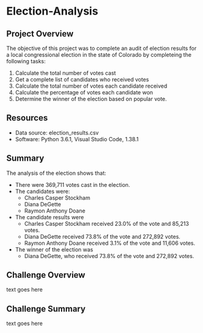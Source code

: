 # Election-Analysis
## Project Overview
The objective of this project was to complete an audit of election results for a local congressional election in the state of Colorado by completeing the following tasks:
1.	Calculate the total number of votes cast
2.	Get a complete list of candidates who received votes
3.	Calculate the total number of votes each candidate received
4.	Calculate the percentage of votes each candidate won
5.	Determine the winner of the election based on popular vote.
## Resources
-	Data source: election_results.csv
-	Software: Python 3.6.1, Visual Studio Code, 1.38.1

## Summary
The analysis of the election shows that:
- There were 369,711 votes cast in the election.
- The candidates were:
  * Charles Casper Stockham
  * Diana DeGette
  *	Raymon Anthony Doane
-	The candidate results were 
    - Charles Casper Stockham received 23.0% of the vote and 85,213 votes.
    -	Diana DeGette received 73.8% of the vote and 272,892 votes.
    - Raymon Anthony Doane received 3.1% of the vote and 11,606 votes.
-	The winner of the election was
    * Diana DeGette, who received 73.8% of the vote and 272,892 votes.
## Challenge Overview
text goes here
## Challenge Summary
text goes here
